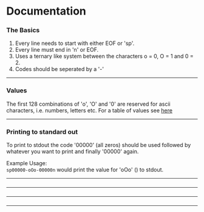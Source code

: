 # Documentation

### The Basics
1. Every line needs to start with either EOF or 'sp'.
2. Every line must end in 'n' or EOF.
3. Uses a ternary like system between the characters o = 0, O = 1 and 0 = 2.
4. Codes should be seperated by a '-'

---

### Values
The first 128 combinations of 'o', 'O' and '0' are reserved for ascii characters, i.e. numbers, letters etc. For a table of values see [here](./VALUES.md)

---

### Printing to standard out
To print to stdout the code '00000' (all zeros) should be used followed by whatever you want to print and finally '00000' again.

Example Usage:   
```sp00000-oOo-00000n``` would print the value for 'oOo' (<value>) to stdout.

---

### 


---

### 


---

### 


---
